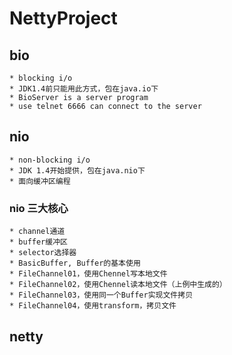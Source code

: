 # NettyProject
## bio
    * blocking i/o
    * JDK1.4前只能用此方式，包在java.io下
    * BioServer is a server program
    * use telnet 6666 can connect to the server
## nio
    * non-blocking i/o
    * JDK 1.4开始提供，包在java.nio下
    * 面向缓冲区编程
 ### nio 三大核心
    * channel通道
    * buffer缓冲区
    * selector选择器
    * BasicBuffer, Buffer的基本使用
    * FileChannel01，使用Chennel写本地文件
    * FileChannel02，使用Chennel读本地文件（上例中生成的）
    * FileChannel03，使用同一个Buffer实现文件拷贝
    * FileChannel04，使用transform，拷贝文件
## netty
